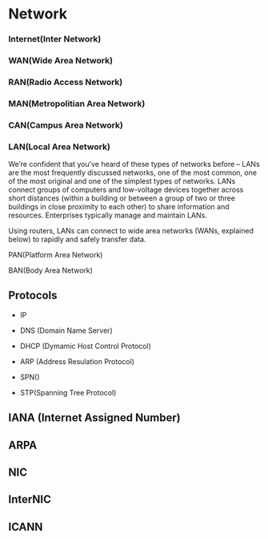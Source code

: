 # Network

### Internet(Inter Network)

### WAN(Wide Area Network)

### RAN(Radio Access Network)

### MAN(Metropolitian Area Network)

### CAN(Campus Area Network)

### LAN(Local Area Network)
We’re confident that you’ve heard of these types of networks before – LANs are the most frequently discussed networks, one of the most common, one of the most original and one of the simplest types of networks. LANs connect groups of computers and low-voltage devices together across short distances (within a building or between a group of two or three buildings in close proximity to each other) to share information and resources. Enterprises typically manage and maintain LANs.

 

Using routers, LANs can connect to wide area networks (WANs, explained below) to rapidly and safely transfer data.


PAN(Platform Area Network)

BAN(Body Area Network)



## Protocols

- IP

- DNS (Domain Name Server)

- DHCP (Dymamic Host Control Protocol)

- ARP (Address Resulation Protocol)

- SPN()

- STP(Spanning Tree Protocol)

## IANA (Internet Assigned Number)

## ARPA

## NIC

## InterNIC

## ICANN
